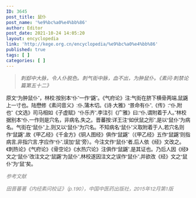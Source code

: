 ```yaml
---
ID: 3645
post_title: 鼠仆
post_name: '%e9%bc%a0%e4%bb%86'
author: Editor
post_date: 2021-10-24 14:05:20
layout: encyclopedia
link: 'http://kege.org.cn/encyclopedia/%e9%bc%a0%e4%bb%86'
published: true
tags: [ ]
categories: [ ]
---
```

<blockquote><em>刺郄中大脉，令人仆脱色。刺气街中脉，血不出，为肿鼠仆<span id="easy-footnote-3-517" class="easy-footnote-margin-adjust"></span>。《素问·刺禁论篇第五十二》</em></blockquote>
<span style="font-family: 'PingFang SC', 'Helvetica Neue', 'Microsoft YaHei New', 'STHeiti Light', sans-serif; font-size: 14px; letter-spacing: -0.27px;">原文“为肿鼠仆”，林校:按别本“仆”一作“鼷”。《气府论》注:气街在脐下横骨两端,鼠鼷上一寸也。陆懋修《素问音义》:仆,蒲木切。《诗·大雅》“景命有仆”,《传》:“仆,附也”《文选》司马相如《子虚赋》“仆乐齐”,李注引《广雅》曰:“仆,谓附着于人。”林校据别本“仆,一作则是穴名，非病名,失之。晋蕃按:详王注“如伏鼠之形”,是以“鼠仆”为病名。气街在“鼠仆”上,则又以“鼠仆”为穴名。不知病名“鼠仆”义取附着于人,若穴名则作“鼠鼷”,故《甲乙经》《千金方》《铜人图经》俱作“鼠鼷”（《甲乙经》五作“鼠鼷”则指病言,非指穴言,字应作“仆”,误加“鼠”旁）。今注文作“鼠仆”者,后人依《经》文改之。《刺热论》《气府论》《骨空论》《水热穴论》注俱作“鼠鼷”,是其证也。乃后人因《经》文之“鼠仆”改注文之“鼠鼷”为鼠仆”,林校遂因注文之误作“鼠仆”,并欲改《经》文之“鼠仆”为“鼠”矣。</span>

<span style="box-sizing: inherit; -webkit-font-smoothing: antialiased; word-break: break-word; overflow-wrap: break-word; font-family: 'PingFang SC', 'Helvetica Neue', 'Microsoft YaHei New', 'STHeiti Light', sans-serif; font-size: 14px; letter-spacing: -0.27px; color: #808080;"><em style="box-sizing: inherit; -webkit-font-smoothing: antialiased; word-break: break-word; overflow-wrap: break-word; border: none; font-size: inherit; line-height: inherit; margin: 0px; padding: 0px; text-align: inherit;">参考文献</em></span>

<span style="box-sizing: inherit; -webkit-font-smoothing: antialiased; word-break: break-word; overflow-wrap: break-word; font-family: 'PingFang SC', 'Helvetica Neue', 'Microsoft YaHei New', 'STHeiti Light', sans-serif; font-size: 14px; letter-spacing: -0.27px; color: #808080;"><em style="box-sizing: inherit; -webkit-font-smoothing: antialiased; word-break: break-word; overflow-wrap: break-word; border: none; font-size: inherit; line-height: inherit; margin: 0px; padding: 0px; text-align: inherit;">田晋蕃著《内经素问校证》（p.190），中国中医药出版社，2015年12月第1版</em></span>